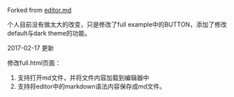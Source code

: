 Forked from [editor.md](https://github.com/pandao/editor.md)

个人目前没有做太大的改变，只是修改了full example中的BUTTON，添加了修改default与dark theme的功能。

2017-02-17 更新

修改full.html页面：

1. 支持打开md文件，并将文件内容加载到编辑器中 
2. 支持将editor中的markdown语法内容保存成md文件。